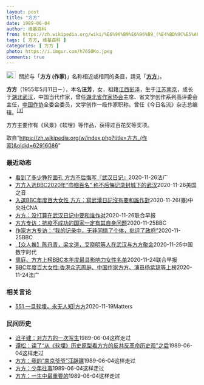 ```yaml
---
layout: post
title: "方方"
date: 1989-06-04
author: 维基百科
from: https://zh.wikipedia.org/wiki/%E6%96%B9%E6%96%B9_(%E4%BD%9C%E5%AE%B6)
tags: [ 方方, 维基百科 ]
categories: [ 方方 ]
photo: https://i.imgur.com/h7650Ko.jpeg
comments: true
---
```

<div class="mw-parser-output"><div role="note" class="hatnote navigation-not-searchable"><a href="/wiki/Wikipedia:%E6%B6%88%E6%AD%A7%E4%B9%89" title="Wikipedia:消歧义"><img alt="Disambig gray.svg" src="//upload.wikimedia.org/wikipedia/commons/thumb/5/5f/Disambig_gray.svg/25px-Disambig_gray.svg.png" decoding="async" width="25" height="19" srcset="//upload.wikimedia.org/wikipedia/commons/thumb/5/5f/Disambig_gray.svg/38px-Disambig_gray.svg.png 1.5x, //upload.wikimedia.org/wikipedia/commons/thumb/5/5f/Disambig_gray.svg/50px-Disambig_gray.svg.png 2x" data-file-width="220" data-file-height="168"></a>&nbsp;&nbsp;關於与「<b>方方 (作家)</b>」名称相近或相同的条目，請見「<b><a href="/wiki/%E6%96%B9%E6%96%B9" class="mw-disambig" title="方方">方方</a></b>」。</div>



<p><b>方方</b>（1955年5月11日<span class="useeditintro" title="Template:BLP editintro">－</span>），本名<b>汪芳</b>，女，祖籍<a href="/wiki/%E6%B1%9F%E8%A5%BF%E7%9C%81" title="江西省">江西</a><a href="/wiki/%E5%BD%AD%E6%B3%BD%E5%8E%BF" title="彭泽县">彭泽</a>，生于<a href="/wiki/%E6%B1%9F%E8%8B%8F%E7%9C%81" title="江苏省">江苏</a><a href="/wiki/%E5%8D%97%E4%BA%AC%E5%B8%82" title="南京市">南京</a>，成长于<a href="/wiki/%E6%B9%96%E5%8C%97%E7%9C%81" title="湖北省">湖北</a><a href="/wiki/%E6%AD%A6%E6%B1%89%E5%B8%82" title="武汉市">武汉</a>，中国当代作家，曾任<a href="/wiki/%E6%B9%96%E5%8C%97%E7%9C%81%E4%BD%9C%E5%AE%B6%E5%8D%8F%E4%BC%9A" title="湖北省作家协会">湖北省作家协会</a>主席、省文学创作系列高评委会主任，<a href="/wiki/%E4%B8%AD%E5%9B%BD%E4%BD%9C%E5%AE%B6%E5%8D%8F%E4%BC%9A" title="中国作家协会">中国作协</a>全委会委员，文学创作一级作家职称，曾任《今日名流》杂志总编辑。<sup id="cite_ref-:0_3-0" class="reference"><a href="#cite_note-:0-3">[3]</a></sup>
</p><p>方方主要作有《风景》《软埋》等作品，获得过百花奖等奖项。
</p>
</div><noscript><img src="//zh.wikipedia.org/wiki/Special:CentralAutoLogin/start?type=1x1" alt="" title="" width="1" height="1" style="border: none; position: absolute;"></noscript>
<div class="printfooter">取自“<a dir="ltr" href="https://zh.wikipedia.org/w/index.php?title=方方_(作家)&amp;oldid=62916086">https://zh.wikipedia.org/w/index.php?title=方方_(作家)&amp;oldid=62916086</a>”</div><div id="recent-news"><h3>最近动态</h3><ul><li><a href="https://nodebe4.github.io/waimei/2020-11-26/%E7%9C%8B%E5%88%B0%E4%BA%86%E5%A4%9A%E5%B0%91%E7%8B%B0%E7%8B%9E%E9%9D%A2%E5%AD%94-%E6%96%B9%E6%96%B9%E4%B8%8D%E5%90%8E%E6%82%94%E5%86%99-%E6%AD%A6%E6%B1%89%E6%97%A5%E8%AE%B0" title="看到了多少狰狞面孔 方方不后悔写『武汉日记』—— 26/11/2020 - 23:05 入选英国广播公司年度百大女性的中国作家方方因『武汉日记』引起海内外极大关注，同时也遭遇中国国内极左势力的威...">看到了多少狰狞面孔 方方不后悔写『武汉日记』</a><time>2020-11-26</time><a class="tag">法广</a></li>
<li><a href="https://nodebe4.github.io/waimei/2020-11-26/%E6%96%B9%E6%96%B9%E5%85%A5%E9%80%89BBC2020%E5%B9%B4-%E5%B7%BE%E5%B8%BC%E7%99%BE%E5%90%8D-%E7%A7%B0%E4%B8%8D%E5%90%8E%E6%82%94%E8%AE%B0%E5%BD%95%E5%B0%81%E5%9F%8E%E4%B8%8B%E7%9A%84%E6%AD%A6%E6%B1%89" title="方方入选BBC2020年“巾帼百名” 称不后悔记录封城下的武汉—— Thu, 26 Nov 2020 18:34:02 GMT This photo taken on February 22, ...">方方入选BBC2020年“巾帼百名” 称不后悔记录封城下的武汉</a><time>2020-11-26</time><a class="tag">美国之音</a></li>
<li><a href="https://nodebe4.github.io/waimei/2020-11-26/%E5%85%A5%E9%81%B8BBC%E5%B9%B4%E5%BA%A6%E7%99%BE%E5%A4%A7%E5%A5%B3%E6%80%A7-%E6%96%B9%E6%96%B9-%E5%AF%AB%E6%AD%A6%E6%BC%A2%E6%97%A5%E8%A8%98%E6%B2%92%E6%9C%89%E8%A6%81%E5%92%8C%E8%AA%B0%E4%BD%9C%E5%B0%8D" title="入選BBC年度百大女性 方方：寫武漢日記沒有要和誰作對—— 中國女作家方方因為撰寫武漢日記，24日入選英國廣播公司（BBC）年度百大女性。她說，根本沒有打算要去和誰作對，「無非同情了個體，批評了...">入選BBC年度百大女性 方方：寫武漢日記沒有要和誰作對</a><time>2020-11-26</time><a class="tag">(臺)中央社CNA</a></li>
<li><a href="https://nodebe4.github.io/waimei/2020-11-26/%E6%96%B9%E6%96%B9-%E6%B2%A1%E6%89%93%E7%AE%97%E5%9C%A8%E6%AD%A6%E6%B1%89%E6%97%A5%E8%AE%B0%E4%B8%AD%E8%A6%81%E5%92%8C%E8%B0%81%E4%BD%9C%E5%AF%B9" title="方方：没打算在武汉日记中要和谁作对—— 记载中国武汉封城期间的《武汉日记》在批评声浪中，至今未出现中文版本。作者方方对此强调，她的记录客观且温和，根本没有打算要去和谁作对，并认为她可能没有颂扬政...">方方：没打算在武汉日记中要和谁作对</a><time>2020-11-26</time><a class="tag">联合早报</a></li>
<li><a href="https://nodebe4.github.io/waimei/2020-11-25/%E6%96%B9%E6%96%B9%E4%B8%93%E8%AE%BF-%E6%8A%97%E7%96%AB%E4%B8%8D%E6%88%90%E5%8A%9F%E7%9A%84%E5%9B%BD%E5%AE%B6%E4%B8%80%E5%AE%9A%E6%9C%89%E5%85%B6%E8%87%AA%E8%BA%AB%E9%97%AE%E9%A2%98" title="方方专访：抗疫不成功的国家一定有其自身问题—— 方方专访：抗疫不成功的国家一定有其自身问题 王凡 BBC中文记者 58 分钟前 2020年初，当一场突如其来的不明病毒袭击了她生活了一辈子的城市时...">方方专访：抗疫不成功的国家一定有其自身问题</a><time>2020-11-25</time><a class="tag">BBC</a></li>
<li><a href="https://nodebe4.github.io/waimei/2020-11-25/%E4%BD%9C%E5%AE%B6%E6%96%B9%E6%96%B9%E4%B8%93%E8%AE%BF-%E6%88%91%E7%9A%84%E8%AE%B0%E5%BD%95%E4%B8%AD-%E6%97%A0%E9%9D%9E%E5%90%8C%E6%83%85%E4%BA%86%E4%B8%AA%E4%BD%93-%E6%89%B9%E8%AF%84%E4%BA%86%E6%94%BF%E5%BA%9C" title="作家方方专访：“我的记录中，无非同情了个体，批评了政府”—— 作家方方专访：“我的记录中，无非同情了个体，批评了政府” 王凡 BBC中文记者 1 小时前 2020年初，当一场突如其来的不明病毒袭...">作家方方专访：“我的记录中，无非同情了个体，批评了政府”</a><time>2020-11-25</time><a class="tag">BBC</a></li>
<li><a href="https://nodebe4.github.io/waimei/2020-11-25/%E4%BC%97%E4%BA%BA%E6%8E%A8-%E9%99%88%E4%B8%B9%E9%9D%92-%E6%A2%81%E6%96%87%E9%81%93-%E8%89%BE%E6%99%93%E6%98%8E%E7%AD%89%E4%BA%BA%E5%9C%A8%E6%AD%A6%E6%B1%89%E4%B8%8E%E6%96%B9%E6%96%B9%E8%81%9A%E4%BC%9A" title="【众人推】陈丹青，梁文道，艾晓明等人在武汉与方方聚会—— @Shuguang2019：今天陈丹青，梁文道，艾晓明等在武汉与方方聚会，众人为他献花！ 今天陈丹青，梁文道，艾晓明等在武汉与方方聚会，...">【众人推】陈丹青，梁文道，艾晓明等人在武汉与方方聚会</a><time>2020-11-25</time><a class="tag">中国数字时代</a></li>
<li><a href="https://nodebe4.github.io/waimei/2020-11-24/%E5%91%A8%E5%BA%AD-%E6%96%B9%E6%96%B9%E4%B8%8A%E6%A6%9CBBC%E6%9C%AC%E5%B9%B4%E5%BA%A6%E6%9C%80%E5%85%B7%E5%BD%B1%E5%93%8D%E5%8A%9B%E5%A5%B3%E6%80%A7%E5%90%8D%E5%8D%95" title="周庭、方方上榜BBC本年度最具影响力女性名单—— 英国广播公司（BBC）发布年度百名最具影响力的女性榜单，香港众志前成员周庭以及在武汉封城期间撰写日记的武汉女作家方方等人上榜。 根据BBC公布的...">周庭、方方上榜BBC本年度最具影响力女性名单</a><time>2020-11-24</time><a class="tag">联合早报</a></li>
<li><a href="https://nodebe4.github.io/waimei/2020-11-24/BBC%E5%B9%B4%E5%BA%A6%E7%99%BE%E5%A4%A7%E5%A5%B3%E6%80%A7-%E9%A6%99%E6%B8%AF%E4%BC%97%E5%BF%97%E5%91%A8%E5%BA%AD-%E4%B8%AD%E5%9B%BD%E4%BD%9C%E5%AE%B6%E6%96%B9%E6%96%B9-%E6%BC%94%E5%91%98%E6%9D%A8%E7%B4%AB%E7%90%BC%E7%AD%89%E4%B8%8A%E6%A6%9C" title="BBC年度百大女性:香港众志周庭、中国作家方方、演员杨紫琼等上榜—— 24/11/2020 - 23:39 中央社报道：英国广播公司（BBC）选出年度百大女性，香港众志成员周庭、演员杨紫琼，以及...">BBC年度百大女性:香港众志周庭、中国作家方方、演员杨紫琼等上榜</a><time>2020-11-24</time><a class="tag">法广</a></li>
</ul></div><div id="open-opinion"><h3>相关言论</h3><ul><li><a href="https://nodebe4.github.io/opinion/2020-11-19/551-%E4%B8%80%E6%97%A6%E8%BD%AF%E5%9F%8B-%E6%B0%B8%E6%97%A0%E4%BA%BA%E7%9F%A5-%E6%96%B9%E6%96%B9/" title="野兽爱智慧">551 一旦软埋，永无人知|方方</a><time>2020-11-19</time><a class="tag">Matters</a></li>
</ul></div><div id="mjls-record"><h3>民间历史</h3><ul><li><a href="https://nodebe4.github.io/mjlsh/1989-06-04/%E8%BF%9F%E5%AD%90%E5%BB%BA-%E5%AF%B9%E6%96%B9%E6%96%B9%E7%9A%84%E4%B8%80%E6%AC%A1%E5%86%99%E7%94%9F/" title="迟子建">迟子建：对方方的一次写生</a><time>1989-06-04</time><a class="tag">这样走过</a></li>
<li><a href="https://nodebe4.github.io/mjlsh/1989-06-04/%E8%B0%AD%E6%9D%BE-%E8%AF%BB%E4%BA%86-%E4%BB%8E-%E8%BD%AF%E5%9F%8B-%E5%8E%86%E5%8F%B2%E5%8E%9F%E5%9E%8B%E7%9C%8B%E6%96%B9%E6%96%B9%E7%9A%84%E5%8F%8D%E5%85%B1%E5%8F%8D%E9%9D%A9%E5%91%BD%E5%8E%86%E5%8F%B2%E8%A7%82-%E4%B9%8B%E5%90%8E/" title="谭松">谭松：读了“从《软埋》历史原型看方方的反共反革命历史观”之后</a><time>1989-06-04</time><a class="tag">这样走过</a></li>
<li><a href="https://nodebe4.github.io/mjlsh/1989-06-04/%E6%96%B9%E6%96%B9-%E6%88%91%E7%9A%84-%E5%8D%97%E4%BA%AC%E7%88%B7%E7%88%B7-%E6%B1%AA%E8%BE%9F%E7%96%86/" title="方方">方方：我的“南京爷爷”汪辟疆</a><time>1989-06-04</time><a class="tag">这样走过</a></li>
<li><a href="https://nodebe4.github.io/mjlsh/1989-06-04/%E6%96%B9%E6%96%B9-%E5%B0%91%E5%B9%B4%E5%BE%80%E4%BA%8B/" title="方方">方方：少年往事</a><time>1989-06-04</time><a class="tag">这样走过</a></li>
<li><a href="https://nodebe4.github.io/mjlsh/1989-06-04/%E6%96%B9%E6%96%B9-%E4%B8%80%E7%94%9F%E4%B8%AD%E6%9C%80%E9%87%8D%E8%A6%81%E7%9A%84/" title="方方">方方：一生中最重要的</a><time>1989-06-04</time><a class="tag">这样走过</a></li>
</ul></div>